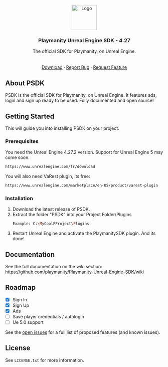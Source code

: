 <!-- PROJECT LOGO -->
<br />
<div align="center">
  <a href="#">
    <img src="https://avatars.githubusercontent.com/u/96354791?s=200&v=4" alt="Logo" width="80" height="80">
  </a>

  <h3 align="center">Playmanity Unreal Engine SDK - 4.27</h3>

  <p align="center">
    The official SDK for Playmanity, on Unreal Engine.
    <br />
    <br />
    <br />
    <a href="https://github.com/playmanity/Playmanity-Unreal-Engine-SDK/releases/latest">Download</a>
    ·
    <a href="https://github.com/playmanity/Playmanity-Unreal-Engine-SDK/issues">Report Bug</a>
    ·
    <a href="https://github.com/playmanity/Playmanity-Unreal-Engine-SDK/issues">Request Feature</a>
  </p>
</div>

## About PSDK

PSDK is the official SDK for Playmanity, on Unreal Engine. It features ads, login and sign up ready to be used. Fully documented and open source!

<!-- GETTING STARTED -->
## Getting Started

This will guide you into installing PSDK on your project.

### Prerequisites

You need the Unreal Engine 4.27.2 version. Support for Unreal Engine 5 may come soon.
  ```sh
  https://www.unrealengine.com/fr/download
  ```
You will also need VaRest plugin, its free:
  ```sh
  https://www.unrealengine.com/marketplace/en-US/product/varest-plugin
  ```

### Installation

1. Download the latest release of PSDK.
2. Extract the folder "PSDK" into your Project Folder/Plugins
   ```sh
   Example: C:\MyCoolPProject\Plugins
   ```
3. Restart Unreal Engine and activate the PlaymanitySDK plugin. And its done!

## Documentation

See the full documentation on the wiki section: https://github.com/playmanity/Playmanity-Unreal-Engine-SDK/wiki

<!-- ROADMAP -->
## Roadmap

- [x] Sign In
- [x] Sign Up
- [x] Ads
- [ ] Save player credentials / autologin
- [ ] Ue 5.0 support

See the [open issues](https://github.com/playmanity/Playmanity-Unreal-Engine-SDK/issues) for a full list of proposed features (and known issues).

<!-- LICENSE -->
## License

See `LICENSE.txt` for more information.
